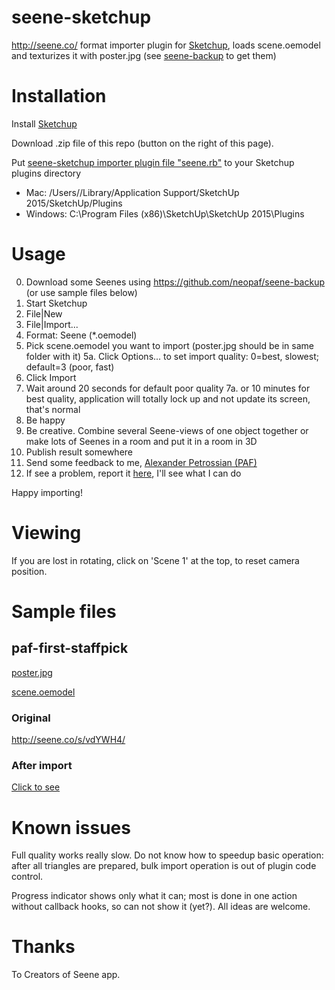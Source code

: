 # seene-sketchup
http://seene.co/ format importer plugin for [Sketchup](http://www.sketchup.com), loads scene.oemodel and texturizes it with poster.jpg  (see [seene-backup](https://github.com/neopaf/seene-backup) to get them)

# Installation

Install [Sketchup](http://www.sketchup.com)

Download .zip file of this repo (button on the right of this page).

Put [seene-sketchup importer plugin file "seene.rb"](seene.rb) to your Sketchup plugins directory
* Mac: /Users/<your user name>/Library/Application Support/SketchUp 2015/SketchUp/Plugins
* Windows: C:\Program Files (x86)\SketchUp\SketchUp 2015\Plugins

# Usage

0. Download some Seenes using https://github.com/neopaf/seene-backup (or use sample files below)
1. Start Sketchup
2. File|New
3. File|Import...
4. Format: Seene (*.oemodel)
5. Pick scene.oemodel you want to import (poster.jpg should be in same folder with it)
5a. Click Options... to set import quality: 0=best, slowest; default=3 (poor, fast)
6. Click Import
7. Wait around 20 seconds for default poor quality 
7a. or 10 minutes for best quality, application will totally lock up and not update its screen, that's normal
8. Be happy
9. Be creative. Combine several Seene-views of one object together or make lots of Seenes in a room and put it in a room in 3D
10. Publish result somewhere
11. Send some feedback to me, [Alexander Petrossian (PAF)](mailto:alexander.petrossian+seene.rb@gmail.com)
12. If see a problem, report it [here](https://github.com/neopaf/seene-sketchup/issues), I'll see what I can do

Happy importing!

# Viewing

If you are lost in rotating, click on 'Scene 1' at the top, to reset camera position.

# Sample files

## paf-first-staffpick

[poster.jpg](samples/paf-first-staffpick/poster.jpg)

[scene.oemodel](samples/paf-first-staffpick/scene.oemodel)

### Original

http://seene.co/s/vdYWH4/

### After import

[Click to see](samples/paf-first-staffpick/sketchup_imported.png)

# Known issues

Full quality works really slow. Do not know how to speedup basic operation: after all triangles are prepared, bulk import operation is out of plugin code control.

Progress indicator shows only what it can; most is done in one action without callback hooks, so can not show it (yet?). All ideas are welcome.

# Thanks

To Creators of Seene app.
